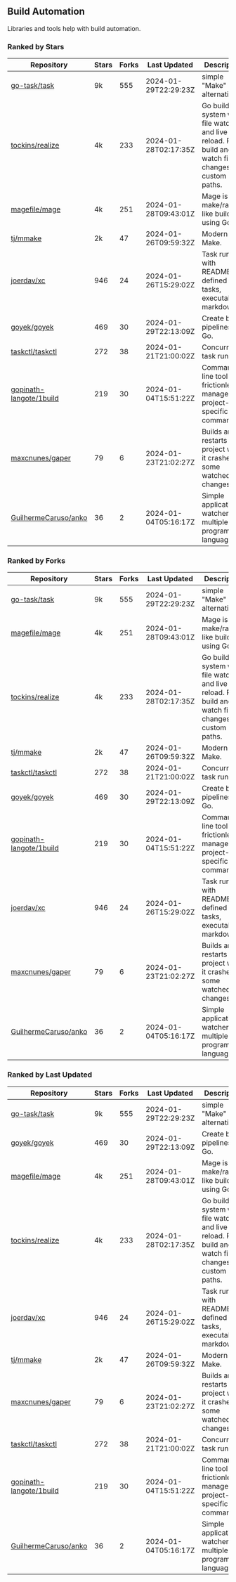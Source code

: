 ## Build Automation

Libraries and tools help with build automation.

### Ranked by Stars

| Repository | Stars | Forks | Last Updated | Description | 
|------------|-------|-------|--------------|-------------|
| [go-task/task](https://github.com/go-task/task) | 9k | 555 | 2024-01-29T22:29:23Z |  simple "Make" alternative. |
| [tockins/realize](https://github.com/tockins/realize) | 4k | 233 | 2024-01-28T02:17:35Z |  Go build a system with file watchers and live to reload. Run, build and watch file changes with custom paths. |
| [magefile/mage](https://github.com/magefile/mage) | 4k | 251 | 2024-01-28T09:43:01Z |  Mage is a make/rake-like build tool using Go. |
| [tj/mmake](https://github.com/tj/mmake) | 2k | 47 | 2024-01-26T09:59:32Z |  Modern Make. |
| [joerdav/xc](https://github.com/joerdav/xc) | 946 | 24 | 2024-01-26T15:29:02Z |  Task runner with README.md defined tasks, executable markdown. |
| [goyek/goyek](https://github.com/goyek/goyek) | 469 | 30 | 2024-01-29T22:13:09Z |  Create build pipelines in Go. |
| [taskctl/taskctl](https://github.com/taskctl/taskctl) | 272 | 38 | 2024-01-21T21:00:02Z |  Concurrent task runner. |
| [gopinath-langote/1build](https://github.com/gopinath-langote/1build) | 219 | 30 | 2024-01-04T15:51:22Z |  Command line tool to frictionlessly manage project-specific commands. |
| [maxcnunes/gaper](https://github.com/maxcnunes/gaper) | 79 | 6 | 2024-01-23T21:02:27Z |  Builds and restarts a Go project when it crashes or some watched file changes. |
| [GuilhermeCaruso/anko](https://github.com/GuilhermeCaruso/anko) | 36 | 2 | 2024-01-04T05:16:17Z |  Simple application watcher for multiple programming languages. |

### Ranked by Forks

| Repository | Stars | Forks | Last Updated | Description | 
|------------|-------|-------|--------------|-------------|
| [go-task/task](https://github.com/go-task/task) | 9k | 555 | 2024-01-29T22:29:23Z |  simple "Make" alternative. |
| [magefile/mage](https://github.com/magefile/mage) | 4k | 251 | 2024-01-28T09:43:01Z |  Mage is a make/rake-like build tool using Go. |
| [tockins/realize](https://github.com/tockins/realize) | 4k | 233 | 2024-01-28T02:17:35Z |  Go build a system with file watchers and live to reload. Run, build and watch file changes with custom paths. |
| [tj/mmake](https://github.com/tj/mmake) | 2k | 47 | 2024-01-26T09:59:32Z |  Modern Make. |
| [taskctl/taskctl](https://github.com/taskctl/taskctl) | 272 | 38 | 2024-01-21T21:00:02Z |  Concurrent task runner. |
| [goyek/goyek](https://github.com/goyek/goyek) | 469 | 30 | 2024-01-29T22:13:09Z |  Create build pipelines in Go. |
| [gopinath-langote/1build](https://github.com/gopinath-langote/1build) | 219 | 30 | 2024-01-04T15:51:22Z |  Command line tool to frictionlessly manage project-specific commands. |
| [joerdav/xc](https://github.com/joerdav/xc) | 946 | 24 | 2024-01-26T15:29:02Z |  Task runner with README.md defined tasks, executable markdown. |
| [maxcnunes/gaper](https://github.com/maxcnunes/gaper) | 79 | 6 | 2024-01-23T21:02:27Z |  Builds and restarts a Go project when it crashes or some watched file changes. |
| [GuilhermeCaruso/anko](https://github.com/GuilhermeCaruso/anko) | 36 | 2 | 2024-01-04T05:16:17Z |  Simple application watcher for multiple programming languages. |

### Ranked by Last Updated

| Repository | Stars | Forks | Last Updated | Description | 
|------------|-------|-------|--------------|-------------|
| [go-task/task](https://github.com/go-task/task) | 9k | 555 | 2024-01-29T22:29:23Z |  simple "Make" alternative. |
| [goyek/goyek](https://github.com/goyek/goyek) | 469 | 30 | 2024-01-29T22:13:09Z |  Create build pipelines in Go. |
| [magefile/mage](https://github.com/magefile/mage) | 4k | 251 | 2024-01-28T09:43:01Z |  Mage is a make/rake-like build tool using Go. |
| [tockins/realize](https://github.com/tockins/realize) | 4k | 233 | 2024-01-28T02:17:35Z |  Go build a system with file watchers and live to reload. Run, build and watch file changes with custom paths. |
| [joerdav/xc](https://github.com/joerdav/xc) | 946 | 24 | 2024-01-26T15:29:02Z |  Task runner with README.md defined tasks, executable markdown. |
| [tj/mmake](https://github.com/tj/mmake) | 2k | 47 | 2024-01-26T09:59:32Z |  Modern Make. |
| [maxcnunes/gaper](https://github.com/maxcnunes/gaper) | 79 | 6 | 2024-01-23T21:02:27Z |  Builds and restarts a Go project when it crashes or some watched file changes. |
| [taskctl/taskctl](https://github.com/taskctl/taskctl) | 272 | 38 | 2024-01-21T21:00:02Z |  Concurrent task runner. |
| [gopinath-langote/1build](https://github.com/gopinath-langote/1build) | 219 | 30 | 2024-01-04T15:51:22Z |  Command line tool to frictionlessly manage project-specific commands. |
| [GuilhermeCaruso/anko](https://github.com/GuilhermeCaruso/anko) | 36 | 2 | 2024-01-04T05:16:17Z |  Simple application watcher for multiple programming languages. |

